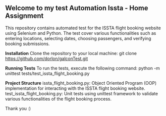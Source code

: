 ## Welcome to my test Automation Issta  - Home Assignment

This repository contains automated test for the ISSTA flight booking website using Selenium and Python. 
The test cover various functionalities such as entering locations, selecting dates, choosing passengers, and verifying booking submissions.

**Installation**
Clone the repository to your local machine:
git clone https://github.com/dorlon/galconTest.git

**Running Tests**
To run the tests, execute the following command:
python -m unittest tests/test_issta_flight_booking.py

**Project Structure**
issta_flight_booking.py: Object Oriented Program (OOP) implementation for interacting with the ISSTA flight booking website.
test_issta_flight_booking.py: Unit tests using unittest framework to validate various functionalities of the flight booking process.

Thank you :)
